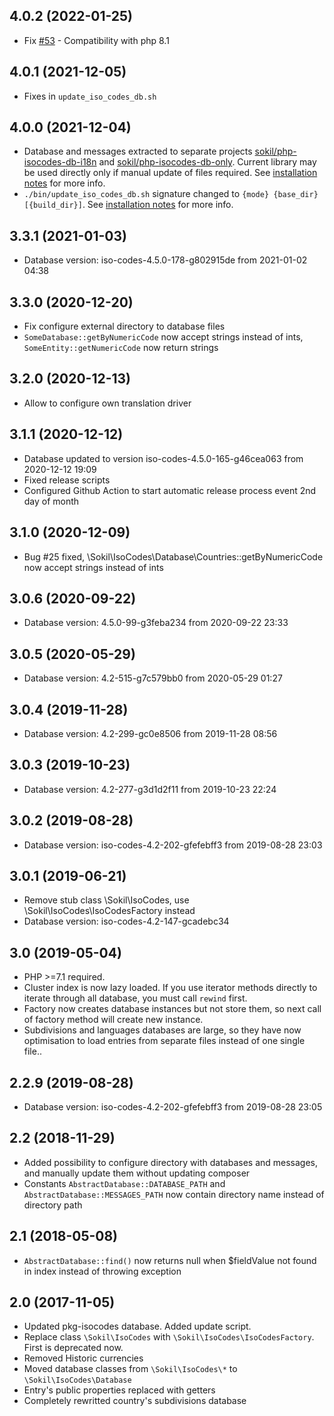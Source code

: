 ## 4.0.2 (2022-01-25)
* Fix [#53](https://github.com/sokil/php-isocodes/issues/53) - Compatibility with php 8.1

## 4.0.1 (2021-12-05)
* Fixes in `update_iso_codes_db.sh`

## 4.0.0 (2021-12-04)

* Database and messages extracted to separate projects
  [sokil/php-isocodes-db-i18n](https://github.com/sokil/php-isocodes-db-i18n) and 
  [sokil/php-isocodes-db-only](https://github.com/sokil/php-isocodes-db-i18n). Current library may 
  be used directly only if manual update of files required. 
  See [installation notes](https://github.com/sokil/php-isocodes/tree/4.0#installation) for more info.
* `./bin/update_iso_codes_db.sh` signature changed to `{mode} {base_dir} [{build_dir}]`.
  See [installation notes](https://github.com/sokil/php-isocodes/tree/4.0#installation) for more info.

## 3.3.1 (2021-01-03)
* Database version: iso-codes-4.5.0-178-g802915de from 2021-01-02 04:38

## 3.3.0 (2020-12-20)
* Fix configure external directory to database files
* `SomeDatabase::getByNumericCode` now accept strings instead of ints, `SomeEntity::getNumericCode` now return strings

## 3.2.0 (2020-12-13)
* Allow to configure own translation driver

## 3.1.1 (2020-12-12)
* Database updated to version iso-codes-4.5.0-165-g46cea063 from 2020-12-12 19:09
* Fixed release scripts
* Configured Github Action to start automatic release process event 2nd day of month

## 3.1.0 (2020-12-09)
* Bug #25 fixed, \Sokil\IsoCodes\Database\Countries::getByNumericCode now accept strings instead of ints

## 3.0.6 (2020-09-22)
* Database version: 4.5.0-99-g3feba234 from 2020-09-22 23:33

## 3.0.5 (2020-05-29)
* Database version: 4.2-515-g7c579bb0 from 2020-05-29 01:27

## 3.0.4 (2019-11-28)
* Database version: 4.2-299-gc0e8506 from 2019-11-28 08:56

## 3.0.3 (2019-10-23)
* Database version: 4.2-277-g3d1d2f11 from 2019-10-23 22:24

## 3.0.2 (2019-08-28)
* Database version: iso-codes-4.2-202-gfefebff3 from 2019-08-28 23:03

## 3.0.1 (2019-06-21)
* Remove stub class \Sokil\IsoCodes, use \Sokil\IsoCodes\IsoCodesFactory instead
* Database version: iso-codes-4.2-147-gcadebc34

## 3.0 (2019-05-04)
* PHP >=7.1 required.
* Cluster index is now lazy loaded. If you use iterator methods directly to iterate through all database, 
  you must call `rewind` first.
* Factory now creates database instances but not store them, so next call of factory method will create new instance.
* Subdivisions and languages databases are large, so they have now optimisation to load entries from separate files instead of one single file..

## 2.2.9 (2019-08-28)
* Database version: iso-codes-4.2-202-gfefebff3 from 2019-08-28 23:05

## 2.2 (2018-11-29)
* Added possibility to configure directory with databases and messages, and manually update them without updating composer 
* Constants `AbstractDatabase::DATABASE_PATH` and `AbstractDatabase::MESSAGES_PATH` now contain directory name instead of directory path

## 2.1 (2018-05-08)
* `AbstractDatabase::find()` now returns null when $fieldValue not found in index instead of throwing exception 

## 2.0 (2017-11-05)

* Updated pkg-isocodes database. Added update script.
* Replace class `\Sokil\IsoCodes` with `\Sokil\IsoCodes\IsoCodesFactory`. First is deprecated now.
* Removed Historic currencies
* Moved database classes from `\Sokil\IsoCodes\*` to `\Sokil\IsoCodes\Database`
* Entry's public properties replaced with getters
* Completely rewritted country's subdivisions database
